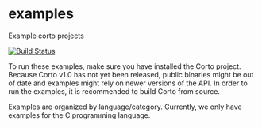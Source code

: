 # examples
Example corto projects

[![Build Status](https://travis-ci.org/cortoproject/examples.svg?branch=master)](https://travis-ci.org/cortoproject/examples)

To run these examples, make sure you have installed the Corto project. Because Corto v1.0 has not yet been released, public binaries might be out of date and examples might rely on newer versions of the API. In order to run the examples, it is recommended to build Corto from source.

Examples are organized by language/category. Currently, we only have examples for the C programming language.
